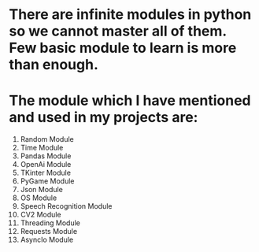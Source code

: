 # There are infinite modules in python so we cannot master all of them. Few basic module to learn is more than enough.
# The module which I have mentioned and used in my projects are:
1) Random Module
2) Time Module
3) Pandas Module
4) OpenAi Module
5) TKinter Module
6) PyGame Module
7) Json Module
8) OS Module
9) Speech Recognition Module
10) CV2 Module
11) Threading Module
12) Requests Module
13) AsyncIo Module